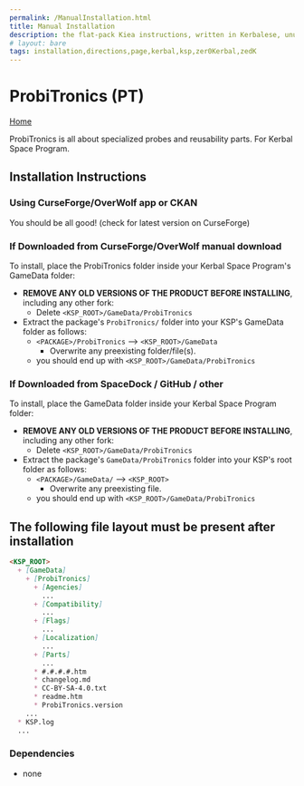 ```yaml
---
permalink: /ManualInstallation.html
title: Manual Installation
description: the flat-pack Kiea instructions, written in Kerbalese, unusally present
# layout: bare
tags: installation,directions,page,kerbal,ksp,zer0Kerbal,zedK
---
```


<!-- ManualInstallation.md v1.1.7.0
ProbiTronics (PT)
created: 01 Oct 2019
updated: 18 Apr 2022 -->

<!-- based upon work by Lisias -->

# ProbiTronics (PT)

[Home](./index.md)

ProbiTronics is all about specialized probes and reusability parts. For Kerbal Space Program.


## Installation Instructions

### Using CurseForge/OverWolf app or CKAN

You should be all good! (check for latest version on CurseForge)

### If Downloaded from CurseForge/OverWolf manual download

To install, place the ProbiTronics folder inside your Kerbal Space Program's GameData folder:

* **REMOVE ANY OLD VERSIONS OF THE PRODUCT BEFORE INSTALLING**, including any other fork:
  * Delete `<KSP_ROOT>/GameData/ProbiTronics`
* Extract the package's `ProbiTronics/` folder into your KSP's GameData folder as follows:
  * `<PACKAGE>/ProbiTronics` --> `<KSP_ROOT>/GameData`
    * Overwrite any preexisting folder/file(s).
  * you should end up with `<KSP_ROOT>/GameData/ProbiTronics`

### If Downloaded from SpaceDock / GitHub / other

To install, place the GameData folder inside your Kerbal Space Program folder:

* **REMOVE ANY OLD VERSIONS OF THE PRODUCT BEFORE INSTALLING**, including any other fork:
  * Delete `<KSP_ROOT>/GameData/ProbiTronics`
* Extract the package's `GameData/ProbiTronics` folder into your KSP's root folder as follows:
  * `<PACKAGE>/GameData/` --> `<KSP_ROOT>`
    * Overwrite any preexisting file.
  * you should end up with `<KSP_ROOT>/GameData/ProbiTronics`

## The following file layout must be present after installation

```markdown
<KSP_ROOT>
  + [GameData]
    + [ProbiTronics]
      + [Agencies]
        ...
      + [Compatibility]
        ...
      + [Flags]
        ...
      + [Localization]
        ...
      + [Parts]
        ...
      * #.#.#.#.htm
      * changelog.md
      * CC-BY-SA-4.0.txt
      * readme.htm
      * ProbiTronics.version
    ...
  * KSP.log
  ...
```

### Dependencies

* none
